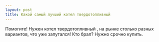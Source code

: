 ```yaml
---
layout: post 
title: Какой самый лучший котел твердотопливный 
--- 
```

Помогите! Нужен котел твердотопливный , на рынке столько разных вариантов, что уже запутался! Кто брал? Нужно срочно купить.